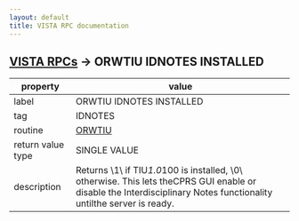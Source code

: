 ```yaml
---
layout: default
title: VISTA RPC documentation
---
```




## [VISTA RPCs](TableOfContent.md) &#8594; ORWTIU IDNOTES INSTALLED 

 property | value 
--- | --- 
 label | ORWTIU IDNOTES INSTALLED
 tag | IDNOTES
 routine | [ORWTIU](http://code.osehra.org/dox/Routine_ORWTIU_source.html)
 return value type | SINGLE VALUE
 description | Returns \1\ if TIU*1.0*100 is installed, \0\ otherwise.  This lets theCPRS GUI enable or disable the Interdisciplinary Notes functionality untilthe server is ready.
